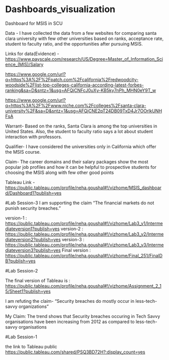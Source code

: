 # Dashboards_visualization


Dashboard for MSIS in SCU

Data -
I have collected the data from a few websites for comparing santa clara university with few other universities based on ranks, acceptance rate, student to faculty ratio, and the opportunities after pursuing MSIS. 

Links for data(Evidence) -
https://www.payscale.com/research/US/Degree=Master_of_Information_Science_(MIS)/Salary

https://www.google.com/url?q=https%3A%2F%2Fpatch.com%2Fcalifornia%2Fredwoodcity-woodside%2Flist-top-colleges-california-according-latest-forbes-ranking&sa=D&sntz=1&usg=AFQjCNFcJ0uXy-KB5ky7nPh_MHN0eY9T_w

https://www.google.com/url?q=https%3A%2F%2Fwww.niche.com%2Fcolleges%2Fsanta-clara-university%2F&sa=D&sntz=1&usg=AFQjCNE2pT24DB09TxD4Jr7OOrlkUNHFsA

Warrant-
Based on the ranks, Santa Clara is among the top universities in United States. Also, the student to faculty ratio says a lot about student interaction with professors.

Qualifier-
I have considered the universities only in California which offer the MSIS course.

Claim-
The career domains and their salary packages show the most popular job profiles and how it can be helpful to prospective students for choosing the MSIS along with few other good points 


Tableau Link - 
https://public.tableau.com/profile/neha.goushal#!/vizhome/MSIS_dashboard/Dashboard1?publish=yes
























#Lab Session-3
I am supporting the claim
“The financial markets do not punish security breaches.”

version-1 : https://public.tableau.com/profile/neha.goushal#!/vizhome/Lab3_v1/Intermediateversion1?publish=yes
version-2 : https://public.tableau.com/profile/neha.goushal#!/vizhome/Lab3_v2/Intermediateversion2?publish=yes
version-3 : https://public.tableau.com/profile/neha.goushal#!/vizhome/Lab3_v3/Intermediateversion3?publish=yes
Final version : https://public.tableau.com/profile/neha.goushal#!/vizhome/Final_251/FinalDB?publish=yes


#Lab Session-2

The final version of Tableau is : https://public.tableau.com/profile/neha.goushal#!/vizhome/Assignment_2_15/Sheet1?publish=yes

I am refuting the claim- “Security breaches do mostly occur in less-tech-savvy organizations”

My Claim: The trend shows that Security breaches occuring in Tech Savvy organisations have been increasing from 2012 as compared to less-tech-savvy organisations


#Lab Session-1

the link to Tableau public
https://public.tableau.com/shared/PSQ3BD72H?:display_count=yes



